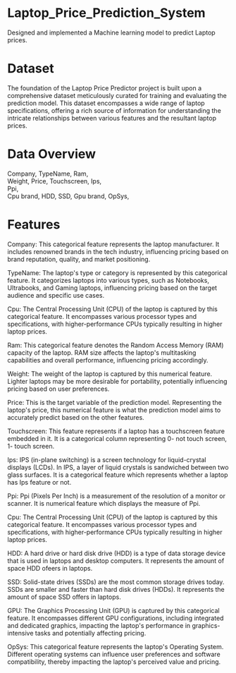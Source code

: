 # Laptop_Price_Prediction_System
Designed and implemented a Machine learning model to predict Laptop prices.

# Dataset
The foundation of the Laptop Price Predictor project is built upon a comprehensive dataset meticulously curated for training and evaluating the prediction model. This dataset encompasses a wide range of laptop specifications, offering a rich source of information for understanding the intricate relationships between various features and the resultant laptop prices.

# Data Overview
Company, 
 TypeName,
 Ram,  
 Weight, 
 Price, 
 Touchscreen, 
 Ips,  
 Ppi,  
 Cpu brand,
 HDD, 
 SSD, 
 Gpu brand,
 OpSys, 

# Features
Company: This categorical feature represents the laptop manufacturer. It includes renowned brands in the tech industry, influencing pricing based on brand reputation, quality, and market positioning.

TypeName: The laptop's type or category is represented by this categorical feature. It categorizes laptops into various types, such as Notebooks, Ultrabooks, and Gaming laptops, influencing pricing based on the target audience and specific use cases.

Cpu: The Central Processing Unit (CPU) of the laptop is captured by this categorical feature. It encompasses various processor types and specifications, with higher-performance CPUs typically resulting in higher laptop prices.

Ram: This categorical feature denotes the Random Access Memory (RAM) capacity of the laptop. RAM size affects the laptop's multitasking capabilities and overall performance, influencing pricing accordingly.

Weight: The weight of the laptop is captured by this numerical feature. Lighter laptops may be more desirable for portability, potentially influencing pricing based on user preferences.

Price: This is the target variable of the prediction model. Representing the laptop's price, this numerical feature is what the prediction model aims to accurately predict based on the other features.

Touchscreen: This feature represents if a laptop has a touchscreen feature embedded in it. It is a categorical column representing 0- not touch screen, 1- touch screen.

Ips: IPS (in-plane switching) is a screen technology for liquid-crystal displays (LCDs). In IPS, a layer of liquid crystals is sandwiched between two glass surfaces. It is a categorical feature which represents whether a laptop has Ips feature or not.

Ppi: Ppi (Pixels Per Inch) is a  measurement of the resolution of a monitor or scanner. It is numerical feature which displays the measure of Ppi. 

Cpu: The Central Processing Unit (CPU) of the laptop is captured by this categorical feature. It encompasses various processor types and specifications, with higher-performance CPUs typically resulting in higher laptop prices.

HDD: A hard drive or hard disk drive (HDD) is a type of data storage device that is used in laptops and desktop computers. It represents the amount of space HDD ofeers in laptops.

SSD: Solid-state drives (SSDs) are the most common storage drives today. SSDs are smaller and faster than hard disk drives (HDDs). It represents the amount of space SSD offers in laptops.

GPU: The Graphics Processing Unit (GPU) is captured by this categorical feature. It encompasses different GPU configurations, including integrated and dedicated graphics, impacting the laptop's performance in graphics-intensive tasks and potentially affecting pricing.

OpSys: This categorical feature represents the laptop's Operating System. Different operating systems can influence user preferences and software compatibility, thereby impacting the laptop's perceived value and pricing.




